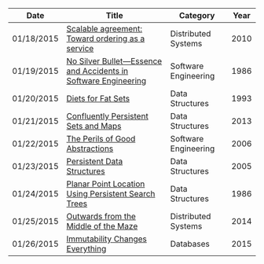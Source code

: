 | Date       | Title         | Category  | Year  |
| ---------- |---------------| ----------|-------|
| 01/18/2015 | [Scalable agreement: Toward ordering as a service](https://www.usenix.org/legacy/event/hotdep10/tech/full_papers/Kapritsos.pdf) | Distributed Systems | 2010
| 01/19/2015 | [No Silver Bullet—Essence and Accidents in Software Engineering](http://worrydream.com/refs/Brooks-NoSilverBullet.pdf) | Software Engineering | 1986
| 01/20/2015 | [Diets for Fat Sets](http://web.engr.oregonstate.edu/~erwig/papers/Diet_JFP98.pdf) | Data Structures | 1993
| 01/21/2015 | [Confluently Persistent Sets and Maps](http://arxiv.org/pdf/1301.3388v1.pdf) | Data Structures | 2013
| 01/22/2015 | [The Perils of Good Abstractions](http://www.addsimplicity.com/adding_simplicity_an_engi/2006/12/the_perils_of_g.html) | Software Engineering | 2006
| 01/23/2015 | [Persistent Data Structures](http://ocw.mit.edu/courses/electrical-engineering-and-computer-science/6-854j-advanced-algorithms-fall-2005/lecture-notes/persistent.pdf) | Data Structures | 2005
| 01/24/2015 | [Planar Point Location Using Persistent Search Trees](http://www.link.cs.cmu.edu/15859-f07/papers/point-location.pdf) | Data Structures | 1986
| 01/25/2015 | [Outwards from the Middle of the Maze](http://youtu.be/ggCffvKEJmQ) | Distributed Systems | 2014
| 01/26/2015 | [Immutability Changes Everything](http://www.cidrdb.org/cidr2015/Papers/CIDR15_Paper16.pdf) | Databases | 2015
